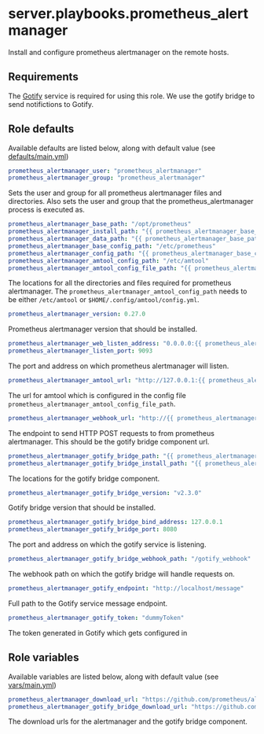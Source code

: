 # server.playbooks.prometheus_alertmanager
Install and configure prometheus alertmanager on the remote hosts.

## Requirements
The [Gotify](gotify.md) service is required for using this role. We use the gotify bridge to send notifictions to Gotify.

## Role defaults
Available defaults are listed below, along with default value (see [defaults/main.yml](../roles/prometheus_alertmanager/defaults/main.yml))
```yaml
prometheus_alertmanager_user: "prometheus_alertmanager"
prometheus_alertmanager_group: "prometheus_alertmanager"
```
Sets the user and group for all prometheus alertmanager files and directories. Also sets the user and group that the prometheus_alertmanager process is executed as.

```yaml
prometheus_alertmanager_base_path: "/opt/prometheus"
prometheus_alertmanager_install_path: "{{ prometheus_alertmanager_base_path }}/alertmanager"
prometheus_alertmanager_data_path: "{{ prometheus_alertmanager_base_path }}/alertmanager_data"
prometheus_alertmanager_base_config_path: "/etc/prometheus"
prometheus_alertmanager_config_path: "{{ prometheus_alertmanager_base_config_path }}/alertmanager"
prometheus_alertmanager_amtool_config_path: "/etc/amtool"
prometheus_alertmanager_amtool_config_file_path: "{{ prometheus_alertmanager_amtool_config_path }}/config.yml"
```
The locations for all the directories and files required for prometheus alertmanager. The `prometheus_alertmanager_amtool_config_path` needs to be either `/etc/amtool` or `$HOME/.config/amtool/config.yml`.

```yaml
prometheus_alertmanager_version: 0.27.0
```
Prometheus alertmanager version that should be installed.

```yaml
prometheus_alertmanager_web_listen_address: "0.0.0.0:{{ prometheus_alertmanager_listen_port }}"
prometheus_alertmanager_listen_port: 9093
```
The port and address on which prometheus alertmanager will listen.

```yaml
prometheus_alertmanager_amtool_url: "http://127.0.0.1:{{ prometheus_alertmanager_listen_port }}"
```
The url for amtool which is configured in the config file `prometheus_alertmanager_amtool_config_file_path`.

```yaml
prometheus_alertmanager_webhook_url: "http://{{ prometheus_alertmanager_gotify_bridge_bind_address }}:{{ prometheus_alertmanager_gotify_bridge_port }}{{ prometheus_alertmanager_gotify_bridge_webhook_path }}"
```
The endpoint to send HTTP POST requests to from prometheus alertmanager. This should be the gotify bridge component url.

```yaml
prometheus_alertmanager_gotify_bridge_path: "{{ prometheus_alertmanager_base_path }}/alertmanager_gotify_bridge"
prometheus_alertmanager_gotify_bridge_install_path: "{{ prometheus_alertmanager_gotify_bridge_path }}"
```
The locations for the gotify bridge component.

```yaml
prometheus_alertmanager_gotify_bridge_version: "v2.3.0"
```
Gotify bridge version that should be installed.

```yaml
prometheus_alertmanager_gotify_bridge_bind_address: 127.0.0.1
prometheus_alertmanager_gotify_bridge_port: 8080
```
The port and address on which the gotify service is listening.

```yaml
prometheus_alertmanager_gotify_bridge_webhook_path: "/gotify_webhook"
```
The webhook path on which the gotify bridge will handle requests on.

```yaml
prometheus_alertmanager_gotify_endpoint: "http://localhost/message"
```
Full path to the Gotify service message endpoint.

```yaml
prometheus_alertmanager_gotify_token: "dummyToken"
```
The token generated in Gotify which gets configured in 

## Role variables
Available variables are listed below, along with default value (see [vars/main.yml](../roles/blackbox_exporter/vars/main.yml))
```yaml
prometheus_alertmanager_download_url: "https://github.com/prometheus/alertmanager/releases/download/v{{ prometheus_alertmanager_version }}/alertmanager-{{ prometheus_alertmanager_version }}.linux-{{ deb_architecture.stdout }}.tar.gz"
prometheus_alertmanager_gotify_bridge_download_url: "https://github.com/DRuggeri/alertmanager_gotify_bridge/releases/download/{{ prometheus_alertmanager_gotify_bridge_version }}/alertmanager_gotify_bridge-{{ prometheus_alertmanager_gotify_bridge_version }}-linux-{{ deb_architecture.stdout }}"
```
The download urls for the alertmanager and the gotify bridge component.
